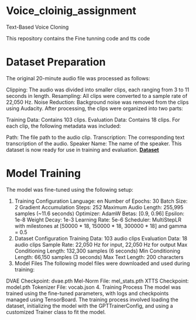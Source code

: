 # Voice_cloinig_assignment
 Text-Based Voice Cloning

This repository contains the Fine tunning code and tts code

# Dataset Preparation
The original 20-minute audio file was processed as follows:

Clipping: The audio was divided into smaller clips, each ranging from 3 to 11 seconds in length.
Resampling: All clips were converted to a sample rate of 22,050 Hz.
Noise Reduction: Background noise was removed from the clips using Audacity.
After processing, the clips were organized into two parts:

Training Data: Contains 103 clips.
Evaluation Data: Contains 18 clips.
For each clip, the following metadata was included:

Path: The file path to the audio clip.
Transcription: The corresponding text transcription of the audio.
Speaker Name: The name of the speaker.
This dataset is now ready for use in training and evaluation. 
[**Dataset**](https://drive.google.com/drive/folders/1P_RGV_PgIu3esyAUdIudGK1UGe_NRvok?usp=sharing)

# Model Training
The model was fine-tuned using the following setup:

1. Training Configuration
Language: en
Number of Epochs: 30
Batch Size: 2
Gradient Accumulation Steps: 252
Maximum Audio Length: 255,995 samples (~11.6 seconds)
Optimizer: AdamW
Betas: [0.9, 0.96]
Epsilon: 1e-8
Weight Decay: 1e-3
Learning Rate: 5e-6
Scheduler: MultiStepLR with milestones at [50000 * 18, 150000 * 18, 300000 * 18] and gamma = 0.5
2. Dataset Configuration
Training Data: 103 audio clips
Evaluation Data: 18 audio clips
Sample Rate: 22,050 Hz for input, 22,050 Hz for output
Max Conditioning Length: 132,300 samples (6 seconds)
Min Conditioning Length: 66,150 samples (3 seconds)
Max Text Length: 200 characters
3. Model Files
The following model files were downloaded and used during training:

DVAE Checkpoint: dvae.pth
Mel-Norm File: mel_stats.pth
XTTS Checkpoint: model.pth
Tokenizer File: vocab.json
4. Training Process
The model was trained using the fine-tuned parameters, with logs and checkpoints managed using TensorBoard. The training process involved loading the dataset, initializing the model with the GPTTrainerConfig, and using a customized Trainer class to fit the model.


